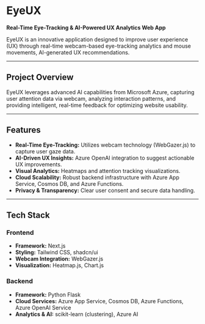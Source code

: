 # EyeUX

**Real-Time Eye-Tracking & AI-Powered UX Analytics Web App**

EyeUX is an innovative application designed to improve user experience (UX) through real-time webcam-based eye-tracking analytics and mouse movements, AI-generated UX recommendations.

---

## Project Overview

EyeUX leverages advanced AI capabilities from Microsoft Azure, capturing user attention data via webcam, analyzing interaction patterns, and providing intelligent, real-time feedback for optimizing website usability.

---

## Features

- **Real-Time Eye-Tracking:** Utilizes webcam technology (WebGazer.js) to capture user gaze data.
- **AI-Driven UX Insights:** Azure OpenAI integration to suggest actionable UX improvements.
- **Visual Analytics:** Heatmaps and attention tracking visualizations.
- **Cloud Scalability:** Robust backend infrastructure with Azure App Service, Cosmos DB, and Azure Functions.
- **Privacy & Transparency:** Clear user consent and secure data handling.

---

## Tech Stack

### Frontend

- **Framework:** Next.js  
- **Styling:** Tailwind CSS, shadcn/ui  
- **Webcam Integration:** WebGazer.js  
- **Visualization:** Heatmap.js, Chart.js  

### Backend

- **Framework:** Python Flask  
- **Cloud Services:** Azure App Service, Cosmos DB, Azure Functions, Azure OpenAI Service  
- **Analytics & AI:** scikit-learn (clustering), Azure AI  
